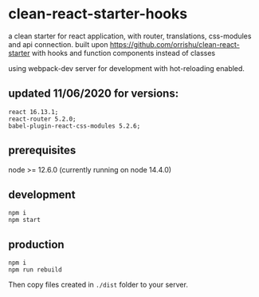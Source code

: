 # clean-react-starter-hooks
a clean starter for react application, with router, translations, css-modules and api connection.
built upon https://github.com/orrishu/clean-react-starter with hooks and function components instead of classes

using webpack-dev server for development with hot-reloading enabled.

updated 11/06/2020 for versions:
------------
```
react 16.13.1; 
react-router 5.2.0; 
babel-plugin-react-css-modules 5.2.6; 

```
prerequisites
------------
node >= 12.6.0 (currently running on node 14.4.0)

development
-----------
```
npm i
npm start
```

production
----------
```
npm i
npm run rebuild
```

Then copy files created in `./dist` folder to your server.

